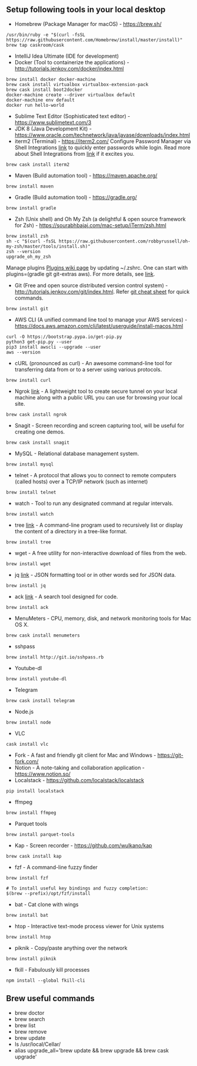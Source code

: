## Setup following tools in your local desktop
* Homebrew (Package Manager for macOS) - https://brew.sh/
```
/usr/bin/ruby -e "$(curl -fsSL https://raw.githubusercontent.com/Homebrew/install/master/install)"
brew tap caskroom/cask
```
* IntelliJ Idea Ultimate (IDE for development)
* Docker (Tool to containerize the applications) - http://tutorials.jenkov.com/docker/index.html
```
brew install docker docker-machine
brew cask install virtualbox virtualbox-extension-pack
brew cask install boot2docker
docker-machine create --driver virtualbox default
docker-machine env default
docker run hello-world
```
* Sublime Text Editor (Sophisticated text editor) - https://www.sublimetext.com/3
* JDK 8 (Java Development Kit) - https://www.oracle.com/technetwork/java/javase/downloads/index.html
* iterm2 (Terminal) - https://iterm2.com/ Configure Password Manager via Shell Integrations [link](https://medium.com/@ratchada.jududom/how-to-ssh-iterm2-with-password-manager-576b0452b493) to quickly enter passwords while login. Read more about Shell Integrations from [link](https://www.iterm2.com/documentation-shell-integration.html) if it excites you.
```
brew cask install iterm2
```
* Maven (Build automation tool) - https://maven.apache.org/
```
brew install maven
```
* Gradle (Build automation tool) - https://gradle.org/
```
brew install gradle
```
* Zsh (Unix shell) and Oh My Zsh (a delightful & open source framework for Zsh) - https://sourabhbajaj.com/mac-setup/iTerm/zsh.html
```
brew install zsh
sh -c "$(curl -fsSL https://raw.githubusercontent.com/robbyrussell/oh-my-zsh/master/tools/install.sh)"
zsh --version
upgrade_oh_my_zsh
```
Manage plugins [Plugins wiki page](https://github.com/robbyrussell/oh-my-zsh/wiki/Plugins) by updating ~/.zshrc. One can start with plugins=(gradle git git-extras aws). For more details, see [link](https://medium.com/ayuth/iterm2-zsh-oh-my-zsh-the-most-power-full-of-terminal-on-macos-bdb2823fb04c).
* Git (Free and open source distributed version control system) - http://tutorials.jenkov.com/git/index.html. Refer [git cheat sheet](https://github.github.com/training-kit/downloads/github-git-cheat-sheet/) for quick commands.
```
brew install git
```
* AWS CLI (A unified command line tool to manage your AWS services) - https://docs.aws.amazon.com/cli/latest/userguide/install-macos.html
```
curl -O https://bootstrap.pypa.io/get-pip.py
python3 get-pip.py --user
pip3 install awscli --upgrade --user
aws --version
```
* cURL (pronounced as curl) - An awesome command-line tool for transferring data from or to a server using various protocols.
```
brew install curl
```
* Ngrok [link](https://ngrok.com/) - A lightweight tool to create secure tunnel on your local machine along with a public URL you can use for browsing your local site.
```
brew cask install ngrok
```
* Snagit - Screen recording and screen capturing tool, will be useful for creating one demos.
```
brew cask install snagit
```
* MySQL - Relational database management system.
```
brew install mysql
```
* telnet - A protocol that allows you to connect to remote computers (called hosts) over a TCP/IP network (such as internet)
```
brew install telnet
```
* watch - Tool to run any designated command at regular intervals.
```
brew install watch
```
* tree [link](https://sourabhbajaj.com/mac-setup/iTerm/tree.html) - A command-line program used to recursively list or display the content of a directory in a tree-like format.
```
brew install tree
```
* wget - A free utility for non-interactive download of files from the web.
```
brew install wget
```
* jq [link](https://stedolan.github.io/jq/tutorial/) - JSON formatting tool or in other words sed for JSON data.
```
brew install jq
```
* ack [link](https://sourabhbajaj.com/mac-setup/iTerm/ack.html) - A search tool designed for code.
```
brew install ack
```
* MenuMeters - CPU, memory, disk, and network monitoring tools for Mac OS X.
```
brew cask install menumeters
```
* sshpass
```
brew install http://git.io/sshpass.rb
```
* Youtube-dl
```
brew install youtube-dl
```
* Telegram
```
brew cask install telegram
```
* Node.js
```
brew install node
```
* VLC
```
cask install vlc
```
* Fork - A fast and friendly git client for Mac and Windows - https://git-fork.com/
* Notion - A note-taking and collaboration application - https://www.notion.so/
* Localstack - https://github.com/localstack/localstack
```
pip install localstack
```
* ffmpeg
```
brew install ffmpeg
```
* Parquet tools
```
brew install parquet-tools
```
* Kap - Screen recorder - https://github.com/wulkano/kap
```
brew cask install kap
```
* fzf - A command-line fuzzy finder
```
brew install fzf

# To install useful key bindings and fuzzy completion:
$(brew --prefix)/opt/fzf/install
```
* bat - Cat clone with wings
```
brew install bat
```
* htop - Interactive text-mode process viewer for Unix systems
```
brew install htop
```
* piknik - Copy/paste anything over the network
```
brew install piknik
```
* fkill - Fabulously kill processes
```
npm install --global fkill-cli
```

## Brew useful commands
* brew doctor
* brew search
* brew list
* brew remove <application-name>
* brew update
* ls /usr/local/Cellar/
* alias upgrade_all='brew update && brew upgrade && brew cask upgrade'
